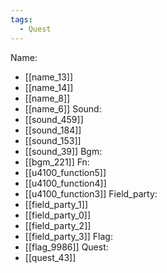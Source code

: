 ```yaml
---
tags:
  - Quest
---
```

Name:
- [[name_13]]
- [[name_14]]
- [[name_8]]
- [[name_6]]
Sound:
- [[sound_459]]
- [[sound_184]]
- [[sound_153]]
- [[sound_39]]
Bgm:
- [[bgm_221]]
Fn:
- [[u4100_function5]]
- [[u4100_function4]]
- [[u4100_function3]]
Field_party:
- [[field_party_1]]
- [[field_party_0]]
- [[field_party_2]]
- [[field_party_3]]
Flag:
- [[flag_9986]]
Quest:
- [[quest_43]]
